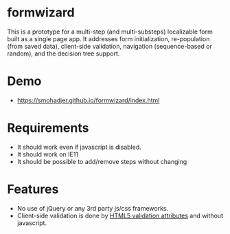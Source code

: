 # formwizard
This is a prototype for a multi-step (and multi-substeps) localizable form built as a single page app. It addresses form initialization, re-population (from saved data), client-side validation, navigation (sequence-based or random), and the decision tree support. 

# Demo
- https://smohadjer.github.io/formwizard/index.html

# Requirements
- It should work even if javascript is disabled.
- It should work on IE11
- It should be possible to add/remove steps without changing 

# Features
- No use of jQuery or any 3rd party js/css frameworks.
- Client-side validation is done by [HTML5 validation attributes](https://developer.mozilla.org/en-US/docs/Learn/HTML/Forms/Form_validation) and without javascript. 

